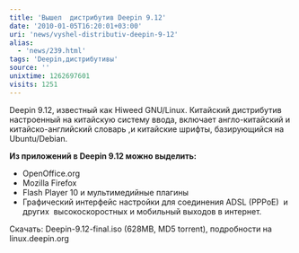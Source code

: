 ```yaml
---
title: 'Вышел  дистрибутив Deepin 9.12'
date: '2010-01-05T16:20:01+03:00'
uri: 'news/vyshel-distributiv-deepin-9-12'
alias: 
  - 'news/239.html'
tags: 'Deepin,дистрибутивы'
source: ''
unixtime: 1262697601
visits: 1251
---
```

Deepin 9.12, известный как Hiweed GNU/Linux. Китайский дистрибутив настроенный на китайскую систему ввода, включает англо-китайский и китайско-английский словарь ,и китайские шрифты, базирующийся на Ubuntu/Debian.

**Из приложений в Deepin 9.12 можно выделить:**

*   OpenOffice.org
*   Mozilla Firefox
*   Flash Player 10 и мультимедийные плагины
*   Графический интерфейс настройки для соединения ADSL (PPPoE)  и других  высокоскоростных и мобильный выходов в интернет.

Скачать: Deepin-9.12-final.iso (628MB, MD5 torrent), подробности на linux.deepin.org
